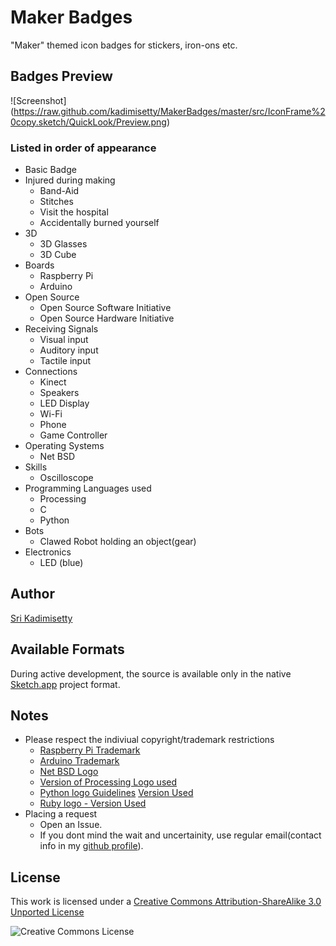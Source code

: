 # Maker Badges
"Maker" themed icon badges for stickers, iron-ons etc.


## Badges Preview
![Screenshot]
(https://raw.github.com/kadimisetty/MakerBadges/master/src/IconFrame%20copy.sketch/QuickLook/Preview.png)


### Listed in order of appearance
- Basic Badge
- Injured during making
    - Band-Aid
    - Stitches
    - Visit the hospital
    - Accidentally burned yourself
- 3D 
    - 3D Glasses
    - 3D Cube
- Boards
    - Raspberry Pi
    - Arduino
- Open Source
    - Open Source Software Initiative
    - Open Source Hardware Initiative
- Receiving Signals
    - Visual input
    - Auditory input
    - Tactile input
- Connections
    - Kinect
    - Speakers
    - LED Display
    - Wi-Fi
    - Phone
    - Game Controller
- Operating Systems
    - Net BSD
- Skills
    - Oscilloscope
- Programming Languages used
    - Processing
    - C
    - Python
- Bots
    - Clawed Robot holding an object(gear)
- Electronics
    - LED (blue)



## Author
[Sri Kadimisetty](https://github.com/kadimisetty)


## Available Formats
During active development, the source is available only in the native [Sketch.app](http://www.bohemiancoding.com/sketch/) project format.


## Notes
- Please respect the indiviual copyright/trademark restrictions
    - [Raspberry Pi Trademark](http://www.raspberrypi.org/trademark-rules)
    - [Arduino Trademark](http://arduino.cc/en/Main/trademark)
    - [Net BSD Logo](http://www.netbsd.org/gallery/logos.html)
    - [Version of Processing Logo used](http://commons.wikimedia.org/wiki/File:Processing_Logo_Clipped.svg)
    - [Python logo Guidelines](http://www.python.org/community/logos/) [Version Used](http://commons.wikimedia.org/wiki/File:Python-logo-notext.svg)
    - [Ruby logo - Version Used](http://commons.wikimedia.org/wiki/File:Ruby_logo.svg)
- Placing a request
    - Open an Issue.
    - If you dont mind the wait and uncertainity, use regular email(contact info in my [github profile](https://github.com/kadimisetty)).

## License
This work is licensed under a [Creative Commons Attribution-ShareAlike 3.0 Unported License](http://creativecommons.org/licenses/by-sa/3.0/)

![Creative Commons License](http://i.creativecommons.org/l/by-sa/3.0/88x31.png)

